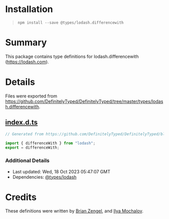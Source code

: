 # Installation
> `npm install --save @types/lodash.differencewith`

# Summary
This package contains type definitions for lodash.differencewith (https://lodash.com).

# Details
Files were exported from https://github.com/DefinitelyTyped/DefinitelyTyped/tree/master/types/lodash.differencewith.
## [index.d.ts](https://github.com/DefinitelyTyped/DefinitelyTyped/tree/master/types/lodash.differencewith/index.d.ts)
````ts
// Generated from https://github.com/DefinitelyTyped/DefinitelyTyped/blob/master/types/lodash/scripts/generate-modules.ts

import { differenceWith } from "lodash";
export = differenceWith;

````

### Additional Details
 * Last updated: Wed, 18 Oct 2023 05:47:07 GMT
 * Dependencies: [@types/lodash](https://npmjs.com/package/@types/lodash)

# Credits
These definitions were written by [Brian Zengel](https://github.com/bczengel), and [Ilya Mochalov](https://github.com/chrootsu).
